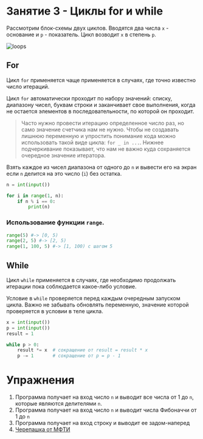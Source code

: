 # Занятие 3 - Циклы for и while

Рассмотрим блок-схемы двух циклов. Вводятся два числа `x` - основание и `p` - показатель. Цикл возводит `x` в степень `p`.

![loops](https://user-images.githubusercontent.com/33204359/204267617-c8b57410-0dd6-403f-8d0c-fb3f36a42cc9.png)


## For

Цикл `for` применяется чаще применяется в случаях, где точно известно число итераций.

Цикл `for` автоматически проходит по набору значений: списку, диапазону чисел, буквам строки и заканчивает свое выполнения, когда не остается элементов в последовательности, по которой он проходит.

> Часто нужно провести итерацию определенное число раз, но само значение счетчика нам не нужно. Чтобы не создавать лишнюю переменную и упростить понимание кода можно использовать такой виде цикла: `for _ in ...`. Нижнее подчеркивание показывает, что нам не важно куда сохраняется очередное значение итератора.

Взять каждое из чисел диапазона от одного до `n` и вывести его на экран если `n` делится на это число (`i`) без остатка.
```python
n = int(input())

for i in range(1, n):
    if n % i == 0:
        print(n)
```

### Использование функции `range`. 
```python
range(5) #-> [0, 5)
range(2, 5) #-> [2, 5)
range(1, 100, 5) #-> [1, 100) с шагом 5
```


## While

Цикл `while` применяется в случаях, где необходимо продолжать итерации пока соблюдается какое-либо условие.

Условие в `while` проверяется перед каждым очередным запуском цикла. Важно не забывать обновлять переменную, значение которой проверяется в условии в теле цикла.

```python
x = int(input())
p = int(input())
result = 1

while p > 0:
    result *= x  # сокращение от result = result * x
    p -= 1       # сокращение от p = p - 1
```


# Упражнения
1. Программа получает на вход число `n` и выводит все числа от 1 до `n`, которые являются делителями `n`.
2. Программа получает на вход число `n` и выводит числа Фибоначчи от 1 до `n`
3. Программа получает на вход строку и выводит ее задом-наперед
4. [Черепашка от МФТИ](http://cs.mipt.ru/python/lessons/lab2.html#o2-s)

